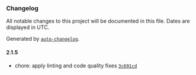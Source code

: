 ### Changelog

All notable changes to this project will be documented in this file. Dates are displayed in UTC.

Generated by [`auto-changelog`](https://github.com/CookPete/auto-changelog).

#### 2.1.5

- chore: apply linting and code quality fixes [`3c691cd`](https://github.com/rorteg/nestjs-feature-toggle/commit/3c691cdf920cfb2d4ba7e5a2a190afe41b9bd539)
